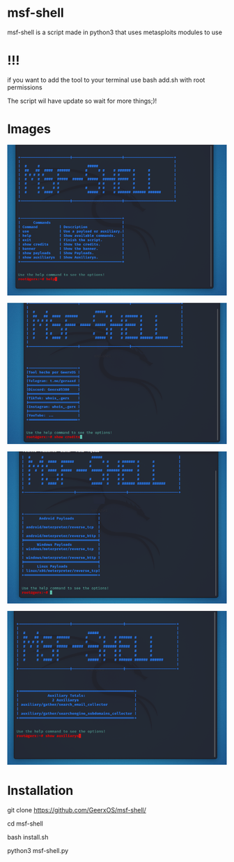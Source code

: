 # msf-shell

msf-shell is a script made in python3 that uses metasploits modules to use

# !!!

if you want to add the tool to your terminal use bash add.sh with root permissions

The script wil have update so wait for more things;)!

# Images

![Image Text](https://github.com/GeerxOS/msf-shell/blob/main/img/Screenshot_2022-03-07_18_51_53.png)

![Image Text](https://github.com/GeerxOS/msf-shell/blob/main/img/Screenshot_2022-03-07_18_52_07.png)

![Image Text](https://github.com/GeerxOS/msf-shell/blob/main/img/Screenshot_2022-03-07_18_52_19.png)

![Image Text](https://github.com/GeerxOS/msf-shell/blob/main/img/Screenshot_2022-03-07_18_52_29.png)

# Installation

git clone https://github.com/GeerxOS/msf-shell/

cd msf-shell

bash install.sh

python3 msf-shell.py
